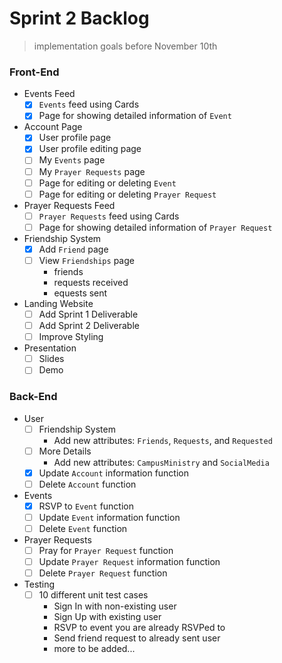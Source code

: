 <!-- @format -->

# Sprint 2 Backlog

> implementation goals before November 10th

### Front-End

- Events Feed
  - [x] `Events` feed using Cards
  - [x] Page for showing detailed information of `Event`
- Account Page
  - [x] User profile page
  - [x] User profile editing page
  - [ ] My `Events` page
  - [ ] My `Prayer Requests` page
  - [ ] Page for editing or deleting `Event`
  - [ ] Page for editing or deleting `Prayer Request`
- Prayer Requests Feed
  - [ ] `Prayer Requests` feed using Cards
  - [ ] Page for showing detailed information of `Prayer Request`
- Friendship System
  - [x] Add `Friend` page
  - [ ] View `Friendships` page
    - friends
    - requests received
    - equests sent
- Landing Website
  - [ ] Add Sprint 1 Deliverable
  - [ ] Add Sprint 2 Deliverable
  - [ ] Improve Styling
- Presentation
  - [ ] Slides
  - [ ] Demo

### Back-End

- User
  - [ ] Friendship System
    - Add new attributes: `Friends`, `Requests`, and `Requested`
  - [ ] More Details
    - Add new attributes: `CampusMinistry` and `SocialMedia`
  - [x] Update `Account` information function
  - [ ] Delete `Account` function
- Events
  - [x] RSVP to `Event` function
  - [ ] Update `Event` information function
  - [ ] Delete `Event` function
- Prayer Requests
  - [ ] Pray for `Prayer Request` function
  - [ ] Update `Prayer Request` information function
  - [ ] Delete `Prayer Request` function
- Testing
  - [ ] 10 different unit test cases
    - Sign In with non-existing user
    - Sign Up with existing user
    - RSVP to event you are already RSVPed to
    - Send friend request to already sent user
    - more to be added...

